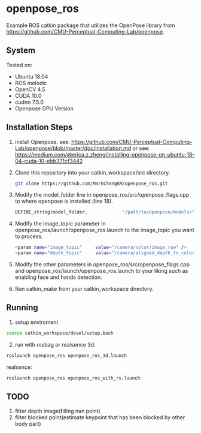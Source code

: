 # openpose_ros

Example ROS catkin package that utilizes the OpenPose library from https://github.com/CMU-Perceptual-Computing-Lab/openpose.

## System
Tested on:
* Ubuntu 18.04
* ROS melodic
* OpenCV 4.5
* CUDA 10.0
* cudnn 7.5.0
* Openpose GPU Version

## Installation Steps

1. install Openpose.
   see: https://github.com/CMU-Perceptual-Computing-Lab/openpose/blob/master/doc/installation.md
   or see: https://medium.com/@erica.z.zheng/installing-openpose-on-ubuntu-18-04-cuda-10-ebb371cf3442
   
2. Clone this repository into your catkin_workspace/src directory.
   ```bash
   git clone https://github.com/MarkChangKM/openpose_ros.git
   ```
3. Modify the model_folder line in openpose_ros/src/openpose_flags.cpp to where openpose is installed (line 18).
   ```bash
   DEFINE_string(model_folder,             "/path/to/openpose/models/",      "Folder path (absolute or relative) where the models (pose, face, ...) are located.");
   ```
4. Modify the image_topic parameter in openpose_ros/launch/openpose_ros.launch to the image_topic you want to process.
   ```bash
   <param name="image_topic"     value="/camera/color/image_raw" />
   <param name="depth_topic"     value="/camera/aligned_depth_to_color/image_raw" />
   ```
5. Modify the other parameters in openpose_ros/src/openpose_flags.cpp and openpose_ros/launch/openpose_ros.launch to your liking such as enabling face and hands detection.
6. Run catkin_make from your catkin_workspace directory.

## Running
1. setup enviroment
```bash
source catkin_workspace/devel/setup.bash
```
2. run with rosbag or realsence
3d:
```bash
roslaunch openpose_ros openpose_ros_3d.launch
```
realsence:
```bash
roslaunch openpose_ros openpose_ros_with_rs.launch
```

## TODO
1. filter depth image(filling nan point)
2. filter blocked point(estimate keypoint that has been blocked by other body part)